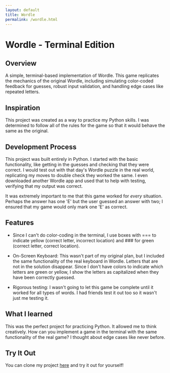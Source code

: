 ```yaml
---
layout: default
title: Wordle
permalink: /wordle.html
---
```


# Wordle - Terminal Edition

## Overview

A simple, terminal-based implementation of Wordle. This game replicates the mechanics of the original Wordle, including simulating color-coded feedback for guesses, robust input validation, and handling edge cases like repeated letters.

## Inspiration

This project was created as a way to practice my Python skills. I was determined to follow all of the rules for the game so that it would behave the same as the original.

## Development Process

This project was built entirely in Python. I started with the basic functionality, like getting in the guesses and checking that they were correct. I would test out with that day's Wordle puzzle in the real world, replicating my moves to double check they worked the same. I even downloaded another Wordle app and used that to help with testing, verifying that my output was correct.

It was extremely important to me that this game worked for *every* situation. Perhaps the answer has one 'E' but the user guessed an answer with two; I ensured that my game would only mark one 'E' as correct.

## Features

* Since I can't do color-coding in the terminal, I use boxes with === to indicate yellow (correct letter, incorrect location) and ### for green (correct letter, correct location).

* On-Screen Keyboard: This wasn't part of my original plan, but I included the same functionality of the real keyboard in Wordle. Letters that are not in the solution disappear. Since I don't have colors to indicate which letters are green or yellow, I show the letters as capitalized when they have been correctly guessed.

* Rigorous testing: I wasn't going to let this game be complete until it worked for all types of words. I had friends test it out too so it wasn't just me testing it.

## What I learned

This was the perfect project for practicing Python. It allowed me to think creatively. How can you implement a game in the terminal with the same functionality of the real game? I thought about edge cases like never before.

## Try It Out

You can clone my project [here](https://github.com/sarahmarie23/Wordle) and try it out for yourself!